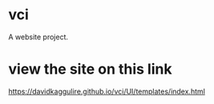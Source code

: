 # vci
A website project.

# view the site on this link
https://davidkaggulire.github.io/vci/UI/templates/index.html


